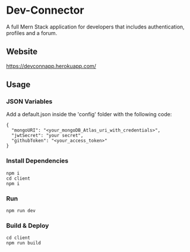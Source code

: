 # Dev-Connector
A full Mern Stack application for developers that includes authentication, profiles and a forum.


## Website
https://devconnapp.herokuapp.com/

## Usage

### JSON Variables
Add a default.json inside the 'config' folder with the following code:

~~~
{
  "mongoURI": "<your_mongoDB_Atlas_uri_with_credentials>",
  "jwtSecret": "your secret",
  "githubToken": "<your_access_token>"
}
~~~

### Install Dependencies
~~~
npm i
cd client
npm i
~~~

### Run
~~~
npm run dev
~~~

### Build & Deploy
~~~
cd client
npm run build
~~~

